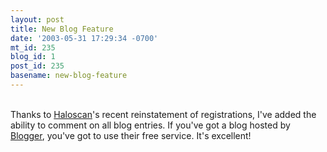 ```yaml
---
layout: post
title: New Blog Feature
date: '2003-05-31 17:29:34 -0700'
mt_id: 235
blog_id: 1
post_id: 235
basename: new-blog-feature
---
```

<br />Thanks to <a href="http://www.haloscan.com/">Haloscan</a>'s recent reinstatement of registrations, I've added the ability to comment on all blog entries. If you've got a blog hosted by <a href="http://www.blogger.com/">Blogger</a>, you've got to use their free service. It's excellent!<br /><br /><br />
